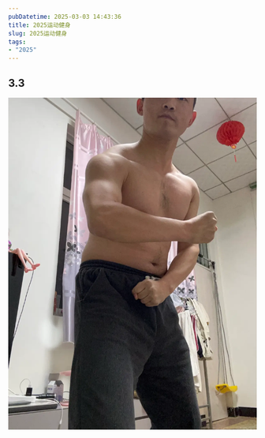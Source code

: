 ```yaml
---
pubDatetime: 2025-03-03 14:43:36
title: 2025运动健身
slug: 2025运动健身
tags:
- "2025"
---
```


## 3.3

![image](../../../../public/img/2025/2025-03-03-25ea6ebe-621e-4477-9f75-c84d61f548b2.webp)